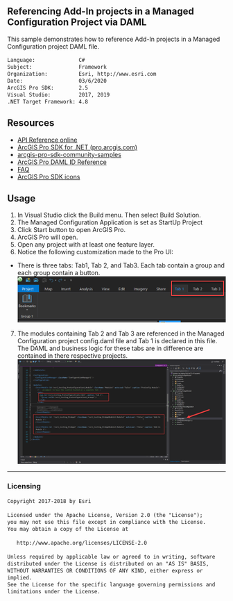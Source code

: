 ## Referencing Add-In projects in a Managed Configuration Project via DAML

This sample demonstrates how to reference Add-In projects in a Managed Configuration project DAML file.


<!-- TODO: Fill this section below with metadata about this sample-->
```
Language:              C#
Subject:               Framework
Organization:          Esri, http://www.esri.com
Date:                  03/6/2020
ArcGIS Pro SDK:        2.5
Visual Studio:         2017, 2019
.NET Target Framework: 4.8
```

## Resources

* [API Reference online](https://pro.arcgis.com/en/pro-app/sdk/api-reference)
* <a href="https://pro.arcgis.com/en/pro-app/sdk/" target="_blank">ArcGIS Pro SDK for .NET (pro.arcgis.com)</a>
* [arcgis-pro-sdk-community-samples](https://github.com/Esri/arcgis-pro-sdk-community-samples)
* [ArcGIS Pro DAML ID Reference](https://github.com/Esri/arcgis-pro-sdk/wiki/ArcGIS-Pro-DAML-ID-Reference)
* [FAQ](https://github.com/Esri/arcgis-pro-sdk/wiki/FAQ)
* [ArcGIS Pro SDK icons](https://github.com/Esri/arcgis-pro-sdk/releases/tag/2.4.0.19948)

## Usage
1.  In Visual Studio click the Build menu. Then select Build Solution.
2.  The Managed Configuration Application is set as StartUp Project
3.  Click Start button to open ArcGIS Pro.
4.  ArcGIS Pro will open.
5.  Open any project with at least one feature layer.  
6.  Notice the following customization made to the Pro UI:

* There is three tabs: Tab1, Tab 2, and Tab3. Each tab contain a group and each group contain a button.
![UI](screenshots/proUI-Ribbon.png)
<!--* Tab 1 is declared in the Managed configuration project, Tab 2 is declared in the
  first Add-In project and Tab 3 is declared in the second Add-In project.-->

7.  The modules containing Tab 2 and Tab 3 are referenced in the Managed Configuration project config.daml file and Tab 1 is declared in this 
    file. The DAML and business logic for these tabs are in difference are contained in there respective projects. 
  ![UI](screenshots/damlfileconfig.png)



---------------------------------

### Licensing
```
Copyright 2017-2018 by Esri

Licensed under the Apache License, Version 2.0 (the "License");
you may not use this file except in compliance with the License.
You may obtain a copy of the License at

   http://www.apache.org/licenses/LICENSE-2.0

Unless required by applicable law or agreed to in writing, software
distributed under the License is distributed on an "AS IS" BASIS,
WITHOUT WARRANTIES OR CONDITIONS OF ANY KIND, either express or implied.
See the License for the specific language governing permissions and
limitations under the License.
```

